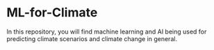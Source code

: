 # ML-for-Climate
In this repository, you will find machine learning and AI being used for predicting climate scenarios and climate change in general.
